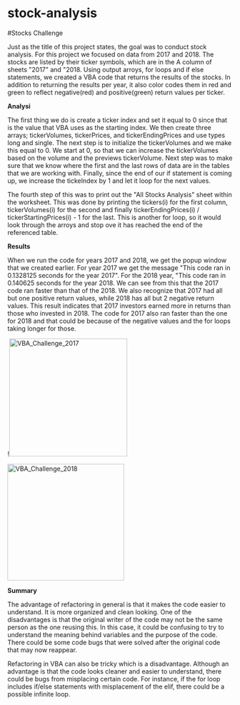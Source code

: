 # stock-analysis

#Stocks Challenge

Just as the title of this project states, the goal was to conduct stock analysis. For this project we focused on data from 2017 and 2018. The stocks are listed by their ticker symbols, which are in the A column of sheets "2017" and "2018. Using output arroys, for loops and if else statements, we created a VBA code that returns the results of the stocks. In addition to returning the results per year, it also color codes them in red and green to reflect negative(red) and positive(green) return values per ticker. 

**Analysi**

The first thing we do is create a ticker index and set it equal to 0 since that is the value that VBA uses as the starting index. We then create three arrays; tickerVolumes, tickerPrices, and tickerEndingPrices and use types long and single. The next step is to initialize the tickerVolumes and we make this equal to 0. We start at 0, so that we can increase the tickerVolumes based on the volume and the previews tickerVolume. Next step was to make sure that we know where the first and the last rows of data are in the tables that we are working with. Finally, since the end of our if statement is coming up, we increase the tickeIndex by 1 and let it loop for the next values. 

The fourth step of this was to print out the "All Stocks Analysis" sheet within the worksheet. This was done by printing the tickers(i) for the first column, tickerVolumes(i) for the second and finally tickerEndingPrices(i) / tickerStartingPrices(i) - 1 for the last. This is another for loop, so it would look through the arroys and stop ove it has reached the end of the referenced table. 

**Results**

When we run the code for years 2017 and 2018, we get the popup window that we created earlier. For year 2017 we get the message "This code ran in 0.1328125 seconds for the year 2017". For the 2018 year, "This code ran in 0.140625 seconds for the year 2018. We can see from this that the 2017 code ran faster than that of the 2018. We also recognize that 2017 had all but one positive return values, while 2018 has all but 2 negative return values. This result indicates that 2017 investors earned more in returns than those who invested in 2018. The code for 2017 also ran faster than the one for 2018 and that could be because of the negative values and the for loops taking longer for those. 

!<img width="264" alt="VBA_Challenge_2017" src="https://user-images.githubusercontent.com/92186586/172768069-4f482340-b104-4928-be8e-fe2a11538d12.png">

<img width="261" alt="VBA_Challenge_2018" src="https://user-images.githubusercontent.com/92186586/172768171-c3604c61-37b1-48d8-80b7-07e2cde61ab8.png">


**Summary**

The advantage of refactoring in general is that it makes the code easier to understand. It is more organized and clean looking. One of the disadvantages is that the original writer of the code may not be the same person as the one reusing this. In this case, it could be confusing to try to understand the meaning behind variables and the purpose of the code. There could be some code bugs that were solved after the original code that may now reappear. 

Refactoring in VBA can also be tricky which is a disadvantage. Although an advantage is that the code looks cleaner and easier to understand, there could be bugs from misplacing certain code. For instance, if the for loop includes if/else statements with misplacement of the elif, there could be a possible infinite loop. 
